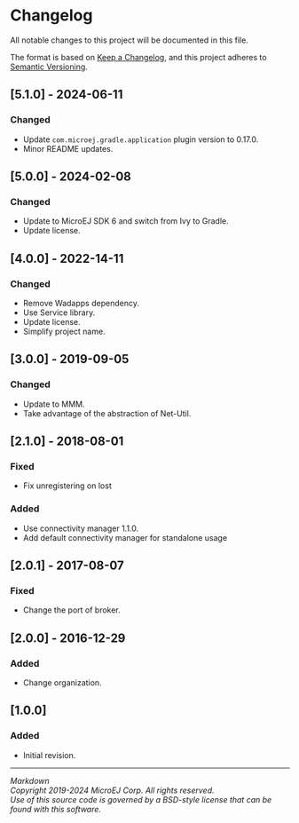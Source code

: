 # Changelog

All notable changes to this project will be documented in this file.

The format is based on [Keep a Changelog](https://keepachangelog.com/en/1.0.0/),
and this project adheres to [Semantic Versioning](https://semver.org/spec/v2.0.0.html).

## [5.1.0] - 2024-06-11

### Changed

- Update ``com.microej.gradle.application`` plugin version to 0.17.0.
- Minor README updates.

## [5.0.0] - 2024-02-08

### Changed

  - Update to MicroEJ SDK 6 and switch from Ivy to Gradle.
  - Update license.

## [4.0.0] - 2022-14-11

### Changed

  - Remove Wadapps dependency.
  - Use Service library.
  - Update license.
  - Simplify project name.

## [3.0.0] - 2019-09-05

### Changed

  - Update to MMM.
  - Take advantage of the abstraction of Net-Util.
  
## [2.1.0] - 2018-08-01

### Fixed

  - Fix unregistering on lost
  
### Added

  - Use connectivity manager 1.1.0.
  - Add default connectivity manager for standalone usage
  

## [2.0.1] - 2017-08-07

### Fixed

  - Change the port of broker.

## [2.0.0] - 2016-12-29

### Added

  - Change organization.

## [1.0.0]

### Added

  - Initial revision.
  
---  
_Markdown_   
_Copyright 2019-2024 MicroEJ Corp. All rights reserved._   
_Use of this source code is governed by a BSD-style license that can be found with this software._